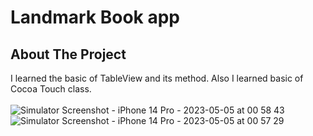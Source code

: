# Landmark Book app 

## About The Project

I learned the basic of TableView and its method. Also I learned basic of Cocoa Touch class. <br><br>
![Simulator Screenshot - iPhone 14 Pro - 2023-05-05 at 00 58 43](https://user-images.githubusercontent.com/79968953/236338855-d82c2638-79fa-4737-a6ba-ffe3dca17bd0.png)![Simulator Screenshot - iPhone 14 Pro - 2023-05-05 at 00 57 29](https://user-images.githubusercontent.com/79968953/236338874-9afcaa3f-a8df-4099-adee-f54c66fecaaf.png)
